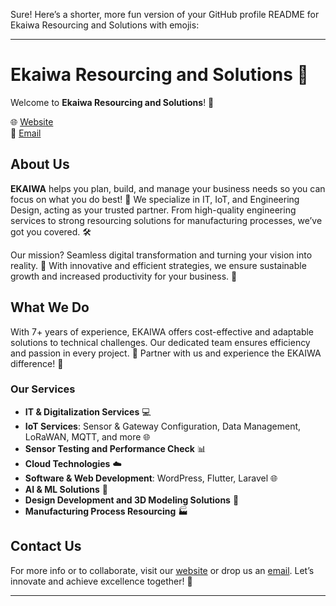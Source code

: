 Sure! Here’s a shorter, more fun version of your GitHub profile README for Ekaiwa Resourcing and Solutions with emojis:

---

# Ekaiwa Resourcing and Solutions 🚀

Welcome to **Ekaiwa Resourcing and Solutions**! 🎉

🌐 [Website](https://ekaiwa.de)  
📧 [Email](mailto:info@ekaiwa.de)

## About Us

**EKAIWA** helps you plan, build, and manage your business needs so you can focus on what you do best! 🎯 We specialize in IT, IoT, and Engineering Design, acting as your trusted partner. From high-quality engineering services to strong resourcing solutions for manufacturing processes, we’ve got you covered. 🛠️

Our mission? Seamless digital transformation and turning your vision into reality. 🌟 With innovative and efficient strategies, we ensure sustainable growth and increased productivity for your business. 🚀

## What We Do

With 7+ years of experience, EKAIWA offers cost-effective and adaptable solutions to technical challenges. Our dedicated team ensures efficiency and passion in every project. 💪 Partner with us and experience the EKAIWA difference! 🤝

### Our Services

- **IT & Digitalization Services** 💻
- **IoT Services**: Sensor & Gateway Configuration, Data Management, LoRaWAN, MQTT, and more 🌐
- **Sensor Testing and Performance Check** 📊
- **Cloud Technologies** ☁️
- **Software & Web Development**: WordPress, Flutter, Laravel 🌐
- **AI & ML Solutions** 🤖
- **Design Development and 3D Modeling Solutions** 🎨
- **Manufacturing Process Resourcing** 🏭

## Contact Us

For more info or to collaborate, visit our [website](https://ekaiwa.de) or drop us an [email](mailto:info@ekaiwa.de). Let’s innovate and achieve excellence together! 🚀

---
